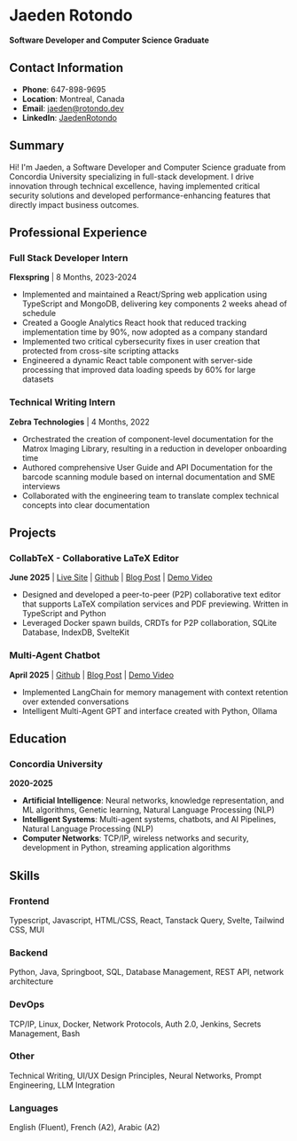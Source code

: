 # Jaeden Rotondo
**Software Developer and Computer Science Graduate**

## Contact Information
- **Phone**: 647-898-9695
- **Location**: Montreal, Canada
- **Email**: jaeden@rotondo.dev
- **LinkedIn**: [JaedenRotondo](https://linkedin.com/in/JaedenRotondo)

## Summary
Hi! I'm Jaeden, a Software Developer and Computer Science graduate from Concordia University specializing in full-stack development. I drive innovation through technical excellence, having implemented critical security solutions and developed performance-enhancing features that directly impact business outcomes.

## Professional Experience

### Full Stack Developer Intern
**Flexspring** | 8 Months, 2023-2024
- Implemented and maintained a React/Spring web application using TypeScript and MongoDB, delivering key components 2 weeks ahead of schedule
- Created a Google Analytics React hook that reduced tracking implementation time by 90%, now adopted as a company standard
- Implemented two critical cybersecurity fixes in user creation that protected from cross-site scripting attacks
- Engineered a dynamic React table component with server-side processing that improved data loading speeds by 60% for large datasets

### Technical Writing Intern
**Zebra Technologies** | 4 Months, 2022
- Orchestrated the creation of component-level documentation for the Matrox Imaging Library, resulting in a reduction in developer onboarding time
- Authored comprehensive User Guide and API Documentation for the barcode scanning module based on internal documentation and SME interviews
- Collaborated with the engineering team to translate complex technical concepts into clear documentation

## Projects

### CollabTeX - Collaborative LaTeX Editor
**June 2025** | [Live Site](https://collabtex.onrender.com/) | [Github](https://github.com/JaedenRotondo/CollabTeX) | [Blog Post](#) | [Demo Video](#)
- Designed and developed a peer-to-peer (P2P) collaborative text editor that supports LaTeX compilation services and PDF previewing. Written in TypeScript and Python
- Leveraged Docker spawn builds, CRDTs for P2P collaboration, SQLite Database, IndexDB, SvelteKit

### Multi-Agent Chatbot
**April 2025** | [Github](https://github.com/JaedenRotondo/Ollama-ChatBot) | [Blog Post](#) | [Demo Video](https://www.youtube.com/watch?v=H5o7eK-kLX0&t=12s&ab_channel=JaedenRotondo)
- Implemented LangChain for memory management with context retention over extended conversations
- Intelligent Multi-Agent GPT and interface created with Python, Ollama

## Education

### Concordia University
**2020-2025**
- **Artificial Intelligence**: Neural networks, knowledge representation, and ML algorithms, Genetic learning, Natural Language Processing (NLP)
- **Intelligent Systems**: Multi-agent systems, chatbots, and AI Pipelines, Natural Language Processing (NLP)
- **Computer Networks**: TCP/IP, wireless networks and security, development in Python, streaming application algorithms

## Skills

### Frontend
Typescript, Javascript, HTML/CSS, React, Tanstack Query, Svelte, Tailwind CSS, MUI

### Backend
Python, Java, Springboot, SQL, Database Management, REST API, network architecture

### DevOps
TCP/IP, Linux, Docker, Network Protocols, Auth 2.0, Jenkins, Secrets Management, Bash

### Other
Technical Writing, UI/UX Design Principles, Neural Networks, Prompt Engineering, LLM Integration

### Languages
English (Fluent), French (A2), Arabic (A2)
